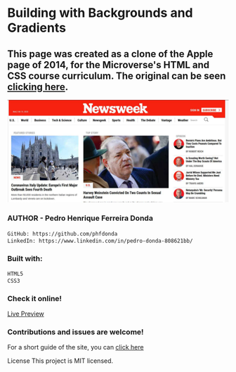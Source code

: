 # Building with Backgrounds and Gradients

 ## This page was created as a clone of the Apple page of 2014, for the Microverse's HTML and CSS course curriculum. The original can be seen [clicking here](https://web.archive.org/web/20140301004610/http://www.apple.com/).


![Screenshot](/resources/screenshot.jpg)

  ### AUTHOR - Pedro Henrique Ferreira Donda
    GitHub: https://github.com/phfdonda
    LinkedIn: https://www.linkedin.com/in/pedro-donda-808621bb/

### Built with:
    HTML5
    CSS3

### Check it online!

  [Live Preview](https://rawcdn.githack.com/phfdonda/Building-with-Backgrounds-and-Gradients/31de18df7877c7aba97976ecc9d17ceec24d5a2e/index.html)

### Contributions and issues are welcome!
For a short guide of the site, you can [click here](markdown.md)

License
This project is MIT licensed.
